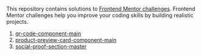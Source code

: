 This repository contains solutions to [Frontend Mentor challenges](https://www.frontendmentor.io/challenges). Frontend Mentor challenges help you improve your coding skills by building realistic projects.

1. [qr-code-component-main](https://www.frontendmentor.io/challenges/qr-code-component-iux_sIO_H)
2. [product-preview-card-component-main](https://www.frontendmentor.io/challenges/product-preview-card-component-GO7UmttRfa)
3. [social-proof-section-master](https://www.frontendmentor.io/challenges/social-proof-section-6e0qTv_bA)